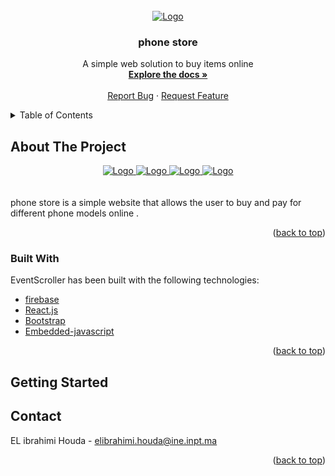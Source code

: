 <div id="top"></div>





<!-- PROJECT LOGO -->
<br />
<div align="center">
  <a href="https://github.com/houdaibr/site--commerce">
    <img src="./src/img.PNG" alt="Logo" >
  </a>

  <h3 align="center">phone store</h3>

  <p align="center">
    A simple web solution to buy items online
    <br />
    <a href="https://github.com/houdaibr/site--commerce"><strong>Explore the docs »</strong></a>
    <br />
    <br />
    <a href="https://github.com/houdaibr/site--commerce/issues">Report Bug</a>
    ·
    <a href="https://github.com/houdaibr/site--commerce/issues">Request Feature</a>
  </p>
</div>



<!-- TABLE OF CONTENTS -->
<details>
  <summary>Table of Contents</summary>
  <ol>
    <li>
      <a href="#about-the-project">About The Project</a>
      <ul>
        <li><a href="#built-with">Built With</a></li>
      </ul>
    </li>
    <li>
      <a href="#getting-started">Getting Started</a>
      <ul>
        <li><a href="#prerequisites">Prerequisites</a></li>
        <li><a href="#installation">Installation</a></li>
      </ul>
    </li>
  </ol>
</details>



<!-- ABOUT THE PROJECT -->
## About The Project

<div align="center">
  <a href="https://github.com/houdaibr/site--commerce">
    <img src="C:\Users\houda\Documents\GitHub\site--commerce\commerce\src\pictures\p1.PNG" alt="Logo">
    <img src="commerce/src/pictures/P2.PNG" alt="Logo">
    <img src="./src/pictures/P3.PNG" alt="Logo">
    <img src="./src/pictures/P4.PNG" alt="Logo">
  </a>
</div>  
<br>
<br>
phone store is a simple website that allows the user to buy and pay for different phone models online .

<p align="right">(<a href="#top">back to top</a>)</p>



### Built With

EventScroller has been built with the following technologies:

* [firebase](https://firebase.google.com/?gclsrc=aw.ds&gclid=CjwKCAjwqauVBhBGEiwAXOepkWVnRk5MXTKPjnPdTnJO9ETuOG2uKV-B_f1sZcBe1-CpqdqEN-p4sBoCCIwQAvD_BwE)
* [React.js](https://reactjs.org/)
* [Bootstrap](https://getbootstrap.com)
* [Embedded-javascript](https://ejs.co/)


<p align="right">(<a href="#top">back to top</a>)</p>



<!-- GETTING STARTED -->
## Getting Started
<!-- CONTACT -->
## Contact

EL ibrahimi Houda - elibrahimi.houda@ine.inpt.ma



<p align="right">(<a href="#top">back to top</a>)</p>

